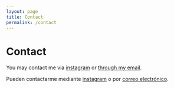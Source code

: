 ```yaml
---
layout: page
title: Contact
permalink: /contact
---
```


# Contact

You may contact me via [instagram](https://instagram.com/elsapons33) or [through my email](mailto:elsaponsv@gmail.com).

Pueden contactarme mediante [instagram](https://instagram.com/elsapons33) o por [correo electrónico](mailto:elsaponsv@gmail.com).
